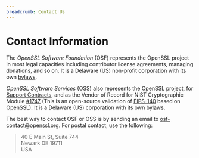 ```yaml
---
breadcrumb: Contact Us
---
```

# Contact Information

The *OpenSSL Software Foundation* (OSF) represents the OpenSSL project in
most legal capacities including contributor license agreements, managing
donations, and so on. It is a Delaware (US) non-profit corporation with its
own [bylaws](/policies/osf-bylaws.pdf).

*OpenSSL Software Services* (OSS) also represents the OpenSSL project, for
[Support Contracts](/support/contracts.html), and as the Vendor of Record
for NIST Cryptographic Module
[\#1747](https://csrc.nist.gov/projects/cryptographic-module-validation-program/Certificate/1747)
(This is an open-source validation of [FIPS-140](/docs/fips.html) based on
OpenSSL). It is a Delaware (US) corporation with its own
[bylaws](/policies/oss-bylaws.pdf).

The best way to contact OSF or OSS is by sending an email to
<osf-contact@openssl.org>. For postal contact, use the following:

> 40 E Main St, Suite 744\
> Newark DE 19711\
> USA
